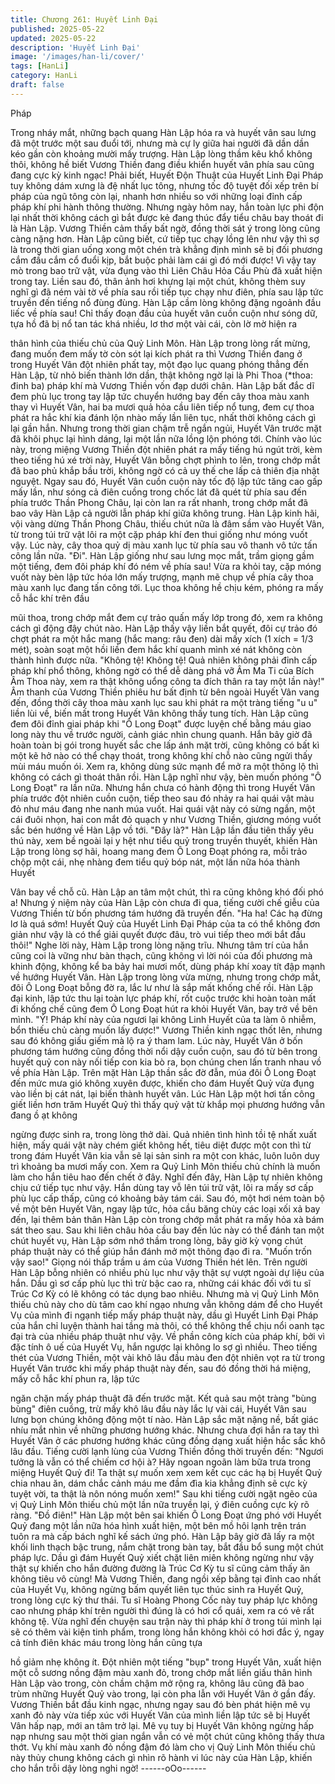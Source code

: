 ```yaml
---
title: Chương 261: Huyết Linh Đại
published: 2025-05-22
updated: 2025-05-22
description: 'Huyết Linh Đại'
image: '/images/han-li/cover/'
tags: [HanLi]
category: HanLi
draft: false
---
```


Pháp

Trong nháy mắt, những bạch quang Hàn Lập hóa ra và huyết vân
sau lưng đã một trước một sau đuổi tới, nhưng mà cự ly giữa hai
người đã dần dần kéo gần còn khoảng mười mấy trượng.
Hàn Lập lòng thầm kêu khổ không thôi, không hề biết Vương
Thiền đang điều khiển huyết vân phía sau cũng đang cực kỳ kinh
ngạc!
Phải biết, Huyết Độn Thuật của Huyết Linh Đại Pháp tuy không
dám xưng là đệ nhất lục tông, nhưng tốc độ tuyệt đối xếp trên bí
pháp của ngũ tông còn lại, nhanh hơn nhiều so với những loại
đỉnh cấp pháp khí phi hành thông thường. Nhưng ngày hôm nay,
hắn toàn lực phi độn lại nhất thời không cách gì bắt được kẻ đang
thúc đẩy tiểu châu bay thoát đi là Hàn Lập. Vương Thiền cảm
thấy bất ngờ, đồng thời sát ý trong lòng cũng càng nặng hơn.
Hàn Lập cũng biết, cứ tiếp tục chạy lồng lên như vậy thì sợ là
trong thời gian uống xong một chén trà khẳng định mình sẽ bị đối
phương cắm đầu cắm cổ đuổi kịp, bắt buộc phải làm cái gì đó mới
được!
Vì vậy tay mò trong bao trữ vật, vừa đụng vào thì Liên Châu Hỏa
Cầu Phù đã xuất hiện trong tay. Liền sau đó, thân ảnh hơi khựng
lại một chút, không thèm suy nghĩ gì đã ném vài tờ về phía sau rồi
tiếp tục chạy như điên, phía sau lập tức truyền đến tiếng nổ đùng
đùng.
Hàn Lập cầm lòng không đặng ngoảnh đầu liếc về phía sau!
Chỉ thấy đoạn đầu của huyết vân cuồn cuộn như sóng dữ, tựa hồ
đã bị nổ tan tác khá nhiều, lơ thơ một vài cái, còn lờ mờ hiện ra

thân hình của thiếu chủ của Quỷ Linh Môn.
Hàn Lập trong lòng rất mừng, đang muốn đem mấy tờ còn sót lại
kích phát ra thì Vương Thiền đang ở trong Huyết Vân đột nhiên
phất tay, một đạo lục quang phóng thẳng đến Hàn Lập, từ nhỏ
biến thành lớn dần, thật không ngờ lại là Phi Thoa (*thoa: đinh ba)
pháp khí mà Vương Thiền vốn đạp dưới chân.
Hàn Lập bất đắc dĩ đem phù lục trong tay lập tức chuyển hướng
bay đến cây thoa màu xanh thay vì Huyết Vân, hai ba mươi quả
hỏa cầu liên tiếp nổ tung, đem cự thoa phát ra hắc khí kia đánh
lộn nhào mấy lần liên tục, nhất thời không cách gì lại gần hắn.
Nhưng trong thời gian chậm trễ ngắn ngủi, Huyết Vân trước mặt
đã khôi phục lại hình dáng, lại một lần nữa lồng lộn phóng tới.
Chính vào lúc này, trong miệng Vương Thiền đột nhiên phát ra
mấy tiếng hú ngút trời, kèm theo tiếng hú xé trời này, Huyết Vân
bỗng chợt phình to lên, trong chớp mắt đã bao phủ khắp bầu trời,
không ngờ có cả uy thế che lấp cả thiên địa nhật nguyệt.
Ngay sau đó, Huyết Vân cuồn cuộn này tốc độ lập tức tăng cao
gấp mấy lần, như sóng cả điên cuồng trong chốc lát đã quét từ
phía sau đến phía trước Thần Phong Châu, lại còn lan ra rất
nhanh, trong chớp mắt đã bao vây Hàn Lập cả người lẫn pháp khí
giữa không trung.
Hàn Lập kinh hãi, vội vàng dừng Thần Phong Châu, thiếu chút
nữa là đâm sầm vào Huyết Vân, từ trong túi trữ vật lôi ra một cặp
pháp khí đen thui giống như móng vuốt vậy. Lúc này, cây thoa quỷ
dị màu xanh lục từ phía sau vô thanh vô tức tấn công lần nữa.
"Đi".
Hàn Lập giống như sau lưng mọc mắt, trầm giọng gầm một tiếng,
đem đôi pháp khí đó ném về phía sau! Vừa ra khỏi tay, cặp móng
vuốt này bèn lập tức hóa lớn mấy trượng, mạnh mẽ chụp về phía
cây thoa màu xanh lục đang tấn công tới.
Lục thoa không hề chịu kém, phóng ra mấy cỗ hắc khí trên đầu

mũi thoa, trong chớp mắt đem cự trảo quấn mấy lớp trong đó,
xem ra không cách gì động đậy chút nào.
Hàn Lập thấy vậy liền bắt quyết, đôi cự trảo đó chợt phát ra một
hắc mang (hắc mang: râu đen) dài mấy xích (1 xích = 1/3 mét),
soàn soạt một hồi liền đem hắc khí quanh mình xé nát không còn
thành hình được nữa.
"Không tệ! Không tệ! Quả nhiên không phải đỉnh cấp pháp khí phổ
thông, không ngờ có thể dễ dàng phá vỡ Âm Ma Ti của Bích Âm
Thoa này, xem ra thật không uổng công ta đích thân ra tay một
lần này!" Âm thanh của Vương Thiền phiêu hư bất định từ bên
ngoài Huyết Vân vang đến, đồng thời cây thoa màu xanh lục sau
khi phát ra một tràng tiếng "u u" liền lùi về, biến mất trong Huyết
Vân không thấy tung tích.
Hàn Lập cũng đem đôi đỉnh giai pháp khi "Ô Long Đoạt" được
luyện chế bằng máu giao long này thu về trước người, cảnh giác
nhìn chung quanh.
Hắn bây giờ đã hoàn toàn bị gói trong huyết sắc che lấp ánh mặt
trời, cũng không có bất kì một kẽ hở nào có thể chạy thoát, trong
không khí chỗ nào cũng ngửi thấy mùi máu muốn ói.
Xem ra, không dùng sức mạnh để mở ra một thông lộ thì không
có cách gì thoát thân rồi. Hàn Lập nghĩ như vậy, bèn muốn phóng
"Ô Long Đoạt" ra lần nữa.
Nhưng hắn chưa có hành động thì trong Huyết Vân phía trước
đột nhiên cuồn cuộn, tiếp theo sau đó nhảy ra hai quái vật màu đỏ
như máu đang nhe nanh múa vuốt. Hai quái vật này có sừng
ngắn, một cái đuôi nhọn, hai con mắt đỏ quạch y như Vương
Thiền, giương móng vuốt sắc bén hướng về Hàn Lập vồ tới.
"Đây là?"
Hàn Lập lần đầu tiên thấy yêu thú này, xem bề ngoài lại y hệt như
tiểu quỷ trong truyền thuyết, khiến Hàn Lập trong lòng sợ hãi,
hoang mang đem Ô Long Đoạt phóng ra, mỗi trảo chộp một cái,
nhẹ nhàng đem tiểu quỷ bóp nát, một lần nữa hóa thành Huyết

Vân bay về chỗ cũ.
Hàn Lập an tâm một chút, thì ra cũng không khó đối phó a!
Nhưng ý niệm này của Hàn Lập còn chưa đi qua, tiếng cười chế
giễu của Vương Thiền từ bốn phương tám hướng đã truyền đến.
"Ha ha! Các hạ đừng lơ là quá sớm! Huyết Quỷ của Huyết Linh
Đại Pháp của ta có thể không đơn giản như vậy là có thể giải
quyết được đâu, trò vui tiếp theo mới bắt đầu thôi!"
Nghe lời này, Hàm Lập trong lòng nặng trĩu.
Nhưng tâm trí của hắn cũng coi là vững như bàn thạch, cũng
không vì lời nói của đối phương mà khinh động, không kể ba bảy
hai mươi mốt, dùng pháp khí xoay tít đập mạnh về hướng Huyết
Vân.
Hàn Lập trong lòng vừa mừng, nhưng trong chớp mắt, đôi Ô Long
Đoạt bỗng đờ ra, lắc lư như là sắp mất khống chế rồi. Hàn Lập
đại kinh, lập tức thu lại toàn lực pháp khí, rốt cuộc trước khi hoàn
toàn mất đi khống chế cũng đem Ô Long Đoạt hút ra khỏi Huyết
Vân, bay trở về bên mình.
"Ý! Pháp khí này của ngươi lại không Linh Huyết của ta làm ô
nhiễm, bổn thiếu chủ càng muốn lấy được!"
Vương Thiền kinh ngạc thốt lên, nhưng sau đó không giấu giếm
mà lộ ra ý tham lam.
Lúc này, Huyết Vân ở bốn phương tám hướng cũng đồng thời nổi
dậy cuồn cuộn, sau đó từ bên trong huyết quỷ con này nối tiếp
con kia bò ra, bọn chúng chen lấn tranh nhau vồ về phía Hàn Lập.
Trên mặt Hàn Lập thần sắc đờ đẫn, múa đôi Ô Long Đoạt đến
mức mưa gió không xuyên được, khiến cho đám Huyết Quỷ vừa
đụng vào liền bị cát nát, lại biến thành huyết vân.
Lúc Hàn Lập một hơi tấn công giết liền hơn trăm Huyết Quỷ thì
thấy quỷ vật từ khắp mọi phương hướng vẫn đang ồ ạt không

ngừng được sinh ra, trong lòng thở dài. Quả nhiên tình hình tồi tệ
nhất xuất hiện, mấy quái vật này chém giết không hết, tiêu diệt
được một con thì từ trong đám Huyết Vân kia vẫn sẽ lại sản sinh
ra một con khác, luôn luôn duy trì khoảng ba mươi mấy con.
Xem ra Quỷ Linh Môn thiếu chủ chính là muốn làm cho hắn tiêu
hao đến chết ở đây.
Nghĩ đến đây, Hàn Lập tự nhiên không chịu cứ tiếp tục như vậy.
Hắn dùng tay vỗ lên túi trữ vật, lôi ra mấy sơ cấp phù lục cấp
thấp, cũng có khoảng bảy tám cái. Sau đó, một hơi ném toàn bộ
về một bên Huyết Vân, ngay lập tức, hỏa cầu băng chùy các loại
xối xả bay đến, lại thêm bản thân Hàn Lập còn trong chớp mắt
phát ra mấy hỏa xà bám sát theo sau.
Sau khi liên châu hỏa cầu bay đến lúc này có thể đánh tan một
chút huyết vụ, Hàn Lập sớm nhớ thầm trong lòng, bây giờ kỳ
vọng chút pháp thuật này có thể giúp hắn đánh mở một thông đạo
đi ra.
"Muốn trốn vậy sao!"
Giọng nói thấp trầm u ám của Vương Thiền hét lên. Trên người
Hàn Lập bỗng nhiên có nhiều phù lục như vậy thật sự vượt ngoài
dự liệu của hắn. Dầu gì sơ cấp phù lục thì trừ bậc cao ra, những
cái khác đối với tu sĩ Trúc Cơ Kỳ có lẽ không có tác dụng bao
nhiêu.
Nhưng mà vị Quỷ Linh Môn thiếu chủ này cho dù tâm cao khí
ngạo nhưng vẫn không dám để cho Huyết Vụ của mình đi ngạnh
tiếp mấy pháp thuật này, dầu gì Huyết Linh Đại Pháp của hắn chỉ
luyện thành hai tầng mà thôi, có thể không thể chịu nổi oanh tạc
đại trà của nhiều pháp thuật như vậy. Về phần công kích của
pháp khí, bởi vì đặc tính ô uế của Huyết Vụ, hắn ngược lại không
lo sợ gì nhiều.
Theo tiếng thét của Vương Thiền, một vài khô lâu đầu màu đen
đột nhiên vọt ra từ trong Huyết Vân trước khi mấy pháp thuật này
đến, sau đó đồng thời há miệng, mấy cỗ hắc khí phun ra, lập tức

ngăn chặn mấy pháp thuật đã đến trước mặt. Kết quả sau một
tràng "bùng bùng" điên cuồng, trừ mấy khô lâu đầu này lắc lự vài
cái, Huyết Vân sau lưng bọn chúng không động một tí nào.
Hàn Lập sắc mặt nặng nề, bất giác nhíu mắt nhìn về những
phương hướng khác. Nhưng chưa đợi hắn ra tay thì Huyết Vân ở
các phương hướng khác cũng đồng dạng xuất hiện hắc sắc khô
lâu đầu. Tiếng cười lạnh lùng của Vương Thiền đồng thời truyền
đến:
"Ngươi tưởng là vẫn có thể chiếm cơ hội à? Hãy ngoan ngoãn làm
bữa trưa trong miệng Huyết Quỷ đi! Ta thật sự muốn xem xem kết
cục các hạ bị Huyết Quỷ chia nhau ăn, dám chắc cảnh máu me
đầm đìa kia khẳng định sẽ cực kỳ tuyệt vời, ta thật là nôn nóng
muốn xem!"
Sau khi tiếng cười ngặt ngẽo của vị Quỷ Linh Môn thiếu chủ một
lần nữa truyền lại, ý điên cuồng cực kỳ rõ ràng.
"Đồ điên!"
Hàn Lập một bên sai khiến Ô Long Đoạt ứng phó với Huyết Quỷ
đang một lần nữa hóa hình xuất hiện, một bên mồ hôi lạnh trên
trán tuôn ra mà cấp bách nghĩ kế sách ứng phó.
Hàn Lập bây giờ đã lấy ra một khối linh thạch bậc trung, nắm chặt
trong bàn tay, bắt đầu bổ sung một chút pháp lực. Dầu gì đám
Huyết Quỷ xiết chặt liên miên không ngừng như vậy thật sự khiến
cho hắn đường đường là Trúc Cơ Kỳ tu sĩ cũng cảm thấy ăn
không tiêu vô cùng!
Mà Vương Thiền, đang ngồi xếp bằng tại đỉnh cao nhất của Huyết
Vụ, không ngừng bấm quyết liên tục thúc sinh ra Huyết Quỷ, trong
lòng cực kỳ thư thái.
Tu sĩ Hoàng Phong Cốc này tuy pháp lực không cao nhưng pháp
khí trên người thì đúng là có hơi cổ quái, xem ra có vẻ rất không
tệ. Vừa nghĩ đến chuyện sau trận này thì pháp khí ở trong túi
mình lại sẽ có thêm vài kiện tinh phẩm, trong lòng hắn không khỏi
có hơi đắc ý, ngay cả tính điên khác máu trong lòng hắn cũng tựa

hồ giảm nhẹ không ít.
Đột nhiên một tiếng "bụp" trong Huyết Vân, xuất hiện một cỗ
sương nồng đậm màu xanh đỏ, trong chớp mắt liền giấu thân
hình Hàn Lập vào trong, còn chầm chậm mở rộng ra, không lâu
cũng đã bao trùm những Huyết Quỷ vào trong, lại còn pha lẫn với
Huyết Vân ở gần đấy.
Vương Thiền bắt đầu kinh ngạc, nhưng ngay sau đó bèn phát
hiện mê vụ xanh đỏ này vừa tiếp xúc với Huyết Vân của mình liền
lập tức sẽ bị Huyết Vân hấp nạp, mới an tâm trở lại.
Mê vụ tuy bị Huyết Vân không ngừng hấp nạp nhưng sau một
thời gian ngắn vẫn có vẻ một chút cũng không thấy thưa thớt. Vụ
khí màu xanh đỏ nồng đậm đó làm cho vị Quỷ Linh Môn thiếu chủ
này thủy chung không cách gì nhìn rõ hành vi lúc này của Hàn
Lập, khiến cho hắn trỗi dậy lòng nghi ngờ!
------oOo------
